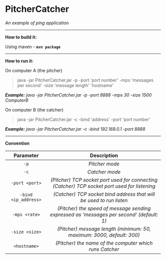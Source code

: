 # PitcherCatcher
*An example of ping application*

----------

**How to build it:**

Using maven - **`mvn package`**

----------

**How to run it:**

On computer A (the pitcher)

> java -jar PitcherCatcher.jar -p -port 'port number' -mps 'messages per second' -size 'message length' 'hostname'

***Example:** java -jar PitcherCatcher.jar -p -port 8888 -mps 30 -size 1500 ComputerB*

On computer B (the catcher)
> java -jar PitcherCatcher.jar -c -bind 'address' -port 'port number'

***Example:** java -jar PitcherCatcher.jar -c -bind 192.168.0.1 -port 8888*

----------

**Convention**

Parameter | Description
:---: | :---:
`-p` | *Pitcher mode*
`-c` | *Catcher mode*
`-port <port>` | *(Pitcher) TCP socket port used for connecting <br/> (Catcher) TCP socket port used for listening*
`-bind <ip_address>` | *(Catcher) TCP socket bind address that will be used to run listen*
`-mps <rate>` | *(Pitcher) the speed of message sending expressed as 'messages per second' (default: 1)*
`-size <size>` | *(Pitcher) message length (minimum: 50, maximum: 3000, default: 300)*
`<hostname>` | *(Pitcher) the name of the computer which runs Catcher*